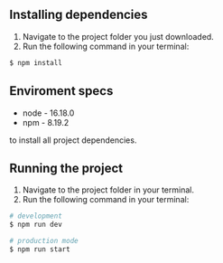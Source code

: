 ## Installing dependencies

1. Navigate to the project folder you just downloaded.
2. Run the following command in your terminal:

```bash
$ npm install
```

## Enviroment specs

- node - 16.18.0
- npm - 8.19.2

to install all project dependencies.

## Running the project

1. Navigate to the project folder in your terminal.
2. Run the following command in your terminal:

```bash
# development
$ npm run dev

# production mode
$ npm run start
```

